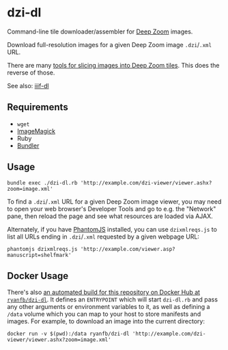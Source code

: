 # dzi-dl

Command-line tile downloader/assembler for [Deep Zoom](https://en.wikipedia.org/wiki/Deep_Zoom) images.

Download full-resolution images for a given Deep Zoom image `.dzi`/`.xml` URL.

There are many [tools for slicing images into Deep Zoom tiles](https://openseadragon.github.io/examples/creating-zooming-images/). This does the reverse of those.

See also: [iiif-dl](https://github.com/ryanfb/iiif-dl)

## Requirements

 * `wget`
 * [ImageMagick](http://www.imagemagick.org/)
 * Ruby
 * [Bundler](http://bundler.io/)
 
## Usage

    bundle exec ./dzi-dl.rb 'http://example.com/dzi-viewer/viewer.ashx?zoom=image.xml'

To find a `.dzi`/`.xml` URL for a given Deep Zoom image viewer, you may need to open your web browser's Developer Tools and go to e.g. the "Network" pane, then reload the page and see what resources are loaded via AJAX.

Alternately, if you have [PhantomJS](http://phantomjs.org/) installed, you can use `dzixmlreqs.js` to list all URLs ending in `.dzi`/`.xml` requested by a given webpage URL:

    phantomjs dzixmlreqs.js 'http://example.com/viewer.asp?manuscript=shelfmark'

## Docker Usage

There's also [an automated build for this repository on Docker Hub at `ryanfb/dzi-dl`](http://hub.docker.com/r/ryanfb/dzi-dl). It defines an `ENTRYPOINT` which will start `dzi-dl.rb` and pass any other arguments or environment variables to it, as well as defining a `/data` volume which you can map to your host to store manifests and images. For example, to download an image into the current directory:

    docker run -v $(pwd):/data ryanfb/dzi-dl 'http://example.com/dzi-viewer/viewer.ashx?zoom=image.xml'
